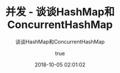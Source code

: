 ---
title: 并发 - 谈谈HashMap和ConcurrentHashMap
cover: /images/java.png
subtitle: 谈谈HashMap和ConcurrentHashMap
author: 
  nick: 王欣
  link: https://wangxin.io
tags: 
- 多线程
categories: 
- 多线程
date: 2018-10-05 02:01:02  
---